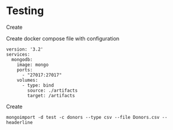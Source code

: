 # Testing

Create

Create docker compose file with configuration
```
version: '3.2'
services:
  mongodb:
    image: mongo
    ports:
      - "27017:27017"
    volumes:
      - type: bind
        source: ./artifacts
        target: /artifacts
```

Create 

`mongoimport -d test -c donors --type csv --file Donors.csv --headerline`
